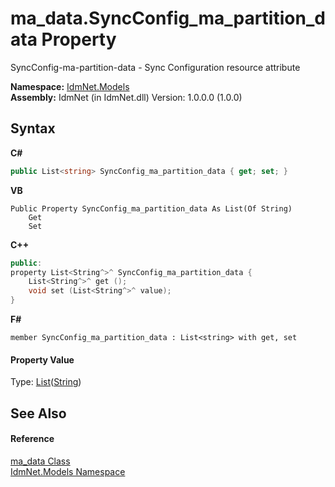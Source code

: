 # ma_data.SyncConfig_ma_partition_data Property 
 

SyncConfig-ma-partition-data - Sync Configuration resource attribute

**Namespace:**&nbsp;<a href="N_IdmNet_Models">IdmNet.Models</a><br />**Assembly:**&nbsp;IdmNet (in IdmNet.dll) Version: 1.0.0.0 (1.0.0)

## Syntax

**C#**<br />
``` C#
public List<string> SyncConfig_ma_partition_data { get; set; }
```

**VB**<br />
``` VB
Public Property SyncConfig_ma_partition_data As List(Of String)
	Get
	Set
```

**C++**<br />
``` C++
public:
property List<String^>^ SyncConfig_ma_partition_data {
	List<String^>^ get ();
	void set (List<String^>^ value);
}
```

**F#**<br />
``` F#
member SyncConfig_ma_partition_data : List<string> with get, set

```


#### Property Value
Type: <a href="http://msdn2.microsoft.com/en-us/library/6sh2ey19" target="_blank">List</a>(<a href="http://msdn2.microsoft.com/en-us/library/s1wwdcbf" target="_blank">String</a>)

## See Also


#### Reference
<a href="T_IdmNet_Models_ma_data">ma_data Class</a><br /><a href="N_IdmNet_Models">IdmNet.Models Namespace</a><br />